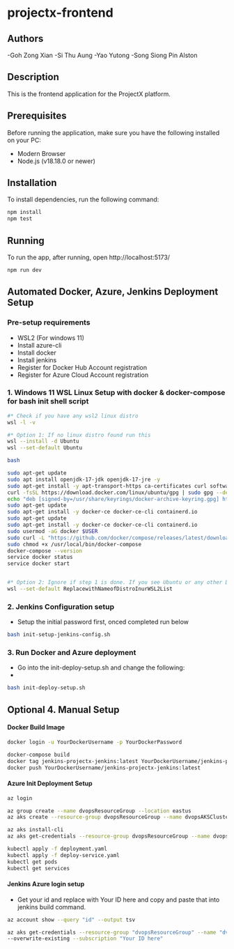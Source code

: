 # projectx-frontend

## Authors

-Goh Zong Xian
-Si Thu Aung
-Yao Yutong
-Song Siong Pin Alston

## Description

This is the frontend application for the ProjectX platform.

## Prerequisites

Before running the application, make sure you have the following installed on your PC:

- Modern Browser
- Node.js (v18.18.0 or newer)

## Installation

To install dependencies, run the following command:
```bash
npm install
npm test
```

## Running

To run the app, after running, open http://localhost:5173/
```bash
npm run dev
```


## Automated Docker, Azure, Jenkins Deployment Setup
### Pre-setup requirements
- WSL2 (For windows 11)
- Install azure-cli
- Install docker
- Install jenkins
- Register for Docker Hub Account registration
- Register for Azure Cloud Account registration

### 1. Windows 11 WSL Linux Setup with docker & docker-compose for bash init shell script
```bash
#* Check if you have any wsl2 linux distro
wsl -l -v

#* Option 1: If no linux distro found run this
wsl --install -d Ubuntu
wsl --set-default Ubuntu

bash

sudo apt-get update
sudo apt install openjdk-17-jdk openjdk-17-jre -y
sudo apt-get install -y apt-transport-https ca-certificates curl software-properties-common
curl -fsSL https://download.docker.com/linux/ubuntu/gpg | sudo gpg --dearmor -o /usr/share/keyrings/docker-archive-keyring.gpg
echo "deb [signed-by=/usr/share/keyrings/docker-archive-keyring.gpg] https://download.docker.com/linux/ubuntu $(lsb_release -cs) stable" | sudo tee /etc/apt/sources.list.d/docker.list > /dev/null
sudo apt-get update
sudo apt-get install -y docker-ce docker-ce-cli containerd.io
sudo apt-get update
sudo apt-get install -y docker-ce docker-ce-cli containerd.io
sudo usermod -aG docker $USER
sudo curl -L "https://github.com/docker/compose/releases/latest/download/docker-compose-$(uname -s)-$(uname -m)" -o /usr/local/bin/docker-compose
sudo chmod +x /usr/local/bin/docker-compose
docker-compose --version
service docker status
service docker start


#* Option 2: Ignore if step 1 is done. If you see Ubuntu or any other Distro in ur wsl2 list
wsl --set-default ReplacewithNameofDistroInurWSL2List

```

### 2. Jenkins Configuration setup
- Setup the initial password first, onced completed run below
```bash
bash init-setup-jenkins-config.sh
```


### 3. Run Docker and Azure deployment
- Go into the init-deploy-setup.sh and change the following:
- 
```bash
bash init-deploy-setup.sh
```

## Optional 4. Manual Setup
#### Docker Build Image
```bash
docker login -u YourDockerUsername -p YourDockerPassword

docker-compose build
docker tag jenkins-projectx-jenkins:latest YourDockerUsername/jenkins-projectx-jenkins:latest
docker push YourDockerUsername/jenkins-projectx-jenkins:latest
```

#### Azure Init Deployment Setup
```bash
az login

az group create --name dvopsResourceGroup --location eastus
az aks create --resource-group dvopsResourceGroup --name dvopsAKSCluster --node-count 1 --generate-ssh-keys

az aks install-cli
az aks get-credentials --resource-group dvopsResourceGroup --name dvopsAKSCluster

kubectl apply -f deployment.yaml
kubectl apply -f deploy-service.yaml
kubectl get pods
kubectl get services
```

#### Jenkins Azure login setup
- Get your id and replace with Your ID here and copy and paste that into jenkins build command.
```bash
az account show --query "id" --output tsv

az aks get-credentials --resource-group "dvopsResourceGroup" --name "dvopsAKSCluster"
--overwrite-existing --subscription "Your ID here"
```